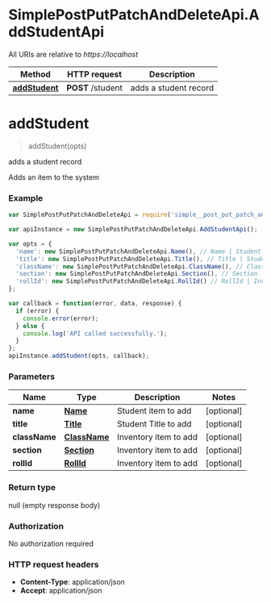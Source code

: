 # SimplePostPutPatchAndDeleteApi.AddStudentApi

All URIs are relative to *https://localhost*

Method | HTTP request | Description
------------- | ------------- | -------------
[**addStudent**](AddStudentApi.md#addStudent) | **POST** /student | adds a student record


<a name="addStudent"></a>
# **addStudent**
> addStudent(opts)

adds a student record

Adds an item to the system

### Example
```javascript
var SimplePostPutPatchAndDeleteApi = require('simple__post_put_patch_and_delete_api');

var apiInstance = new SimplePostPutPatchAndDeleteApi.AddStudentApi();

var opts = { 
  'name': new SimplePostPutPatchAndDeleteApi.Name(), // Name | Student item to add
  'title': new SimplePostPutPatchAndDeleteApi.Title(), // Title | Student Title to add
  'className': new SimplePostPutPatchAndDeleteApi.ClassName(), // ClassName | Inventory item to add
  'section': new SimplePostPutPatchAndDeleteApi.Section(), // Section | Inventory item to add
  'rollId': new SimplePostPutPatchAndDeleteApi.RollId() // RollId | Inventory item to add
};

var callback = function(error, data, response) {
  if (error) {
    console.error(error);
  } else {
    console.log('API called successfully.');
  }
};
apiInstance.addStudent(opts, callback);
```

### Parameters

Name | Type | Description  | Notes
------------- | ------------- | ------------- | -------------
 **name** | [**Name**](Name.md)| Student item to add | [optional] 
 **title** | [**Title**](Title.md)| Student Title to add | [optional] 
 **className** | [**ClassName**](ClassName.md)| Inventory item to add | [optional] 
 **section** | [**Section**](Section.md)| Inventory item to add | [optional] 
 **rollId** | [**RollId**](RollId.md)| Inventory item to add | [optional] 

### Return type

null (empty response body)

### Authorization

No authorization required

### HTTP request headers

 - **Content-Type**: application/json
 - **Accept**: application/json

